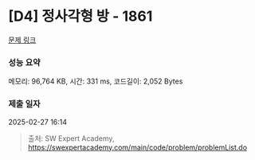 # [D4] 정사각형 방 - 1861 

[문제 링크](https://swexpertacademy.com/main/code/problem/problemDetail.do?contestProbId=AV5LtJYKDzsDFAXc) 

### 성능 요약

메모리: 96,764 KB, 시간: 331 ms, 코드길이: 2,052 Bytes

### 제출 일자

2025-02-27 16:14



> 출처: SW Expert Academy, https://swexpertacademy.com/main/code/problem/problemList.do